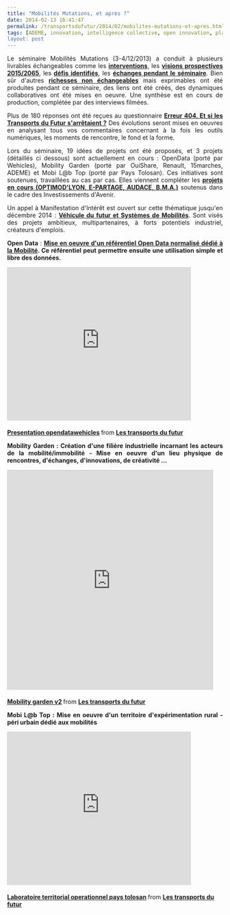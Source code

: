 ```yaml
---
title: "Mobilités Mutations, et après ?"
date: 2014-02-13 16:41:47
permalink: /transportsdufutur/2014/02/mobilites-mutations-et-apres.html
tags: [ADEME, innovation, intelligence collective, open innovation, plate-forme, Plateforme d'idées]
layout: post
---
```


<p style="text-align: justify;">Le séminaire Mobilités Mutations (3-4/12/2013) a conduit à plusieurs livrables échangeables comme les <a href="https://gabrielplassat.github.io/transportsdufutur/2014/01/interventions-du-seminaire-mobilites-mutations.html" target="_blank"><strong>interventions</strong></a>, les <a href="https://gabrielplassat.github.io/transportsdufutur/2014/01/seminaire-mobilites-mutations-prospectives-2015-a-2065.html" target="_blank"><strong>visions prospectives 2015/2065</strong></a>, les <a href="https://gabrielplassat.github.io/transportsdufutur/2013/12/mur-des-defis.html" target="_blank"><strong>défis identifiés</strong></a>, les <a href="https://gabrielplassat.github.io/transportsdufutur/2013/12/tweet-feed-back-du-seminaire-mobilites-mutations.html" target="_blank"><strong>échanges pendant le séminaire</strong></a>. Bien sûr d'autres <a href="https://gabrielplassat.github.io/transportsdufutur/2013/12/rien-dans-lunivers-ne-saurait-resister-a-un-nombre-suffisamment-grand-dintelligences-groupees-et-org-1.html" target="_blank"><strong>richesses non échangeables</strong></a> mais exprimables ont été produites pendant ce séminaire, des liens ont été créés, des dynamiques collaboratives ont été mises en oeuvre. Une synthèse est en cours de production, complétée par des interviews filmées. </p> <p style="text-align: justify;">Plus de 180 réponses ont été reçues au questionnaire <a href="https://gabrielplassat.github.io/transportsdufutur/2014/01/erreur-404-et-si-les-transports-du-futur-sarretaient.html" target="_blank"><strong>Erreur 404, Et si les Transports du Futur s'arrêtaient ?</strong></a> Des évolutions seront mises en oeuvres en analysant tous vos commentaires concernant à la fois les outils numériques, les moments de rencontre, le fond et la forme.</p> <p style="text-align: justify;">Lors du séminaire, 19 idées de projets ont été proposés, et 3 projets (détaillés ci dessous) sont actuellement en cours : OpenData (porté par Wehicles), Mobility Garden (porté par OuiShare, Renault, 15marches, ADEME) et Mobi L@b Top (porté par Pays Tolosan). Ces initiatives sont soutenues, travaillées au cas par cas. Elles viennent compléter les <a href="https://gabrielplassat.github.io/transportsdufutur/2013/11/mobilites-conduire-le-changement-avec-les-projets-finances-par-les-investissements-davenir.html" target="_blank"><strong>projets en cours (OPTIMOD'LYON, E-PARTAGE, AUDACE, B.M.A.)</strong></a> soutenus dans le cadre des Investissements d'Avenir.</p> <p style="text-align: justify;">Un appel à Manifestation d'Intérêt est ouvert sur cette thématique jusqu'en décembre 2014 : <a href="http://www2.ademe.fr/servlet/getDoc?cid=96&m=3&id=88232&p1=1" target="_blank"><strong>Véhicule du futur et Systèmes de Mobilités</strong></a>. Sont visés des projets ambitieux, multipartenaires, à forts potentiels industriel, créateurs d'emplois.</p> <p style="text-align: justify;"></p>  <!--more-->  <p style="text-align: justify;"><strong>Open Data</strong> : <strong><a href="http://fr.slideshare.net/transportsdufutur/1-rfrentiel-opendata" target="_blank">Mise en oeuvre d'un référentiel Open Data normalisé dédié à la Mobilité</a>. Ce référentiel peut permettre ensuite une utilisation simple et libre des données.</strong></p> <p><iframe allowfullscreen="" frameborder="0" height="356" marginheight="0" marginwidth="0" scrolling="no" src="http://www.slideshare.net/slideshow/embed_code/31163875" style="border: 1px solid #CCC; border-width: 1px 1px 0; margin-bottom: 5px; max-width: 100%;" width="427"> </iframe></p> <div style="margin-bottom: 5px;"><strong> <a href="https://fr.slideshare.net/transportsdufutur/presentation-opendatawehicles" target="_blank" title="Presentation opendatawehicles">Presentation opendatawehicles</a> </strong> from <strong><a href="http://www.slideshare.net/transportsdufutur" target="_blank">Les transports du futur</a></strong></div> <p style="text-align: justify;"><strong>Mobility Garden : Création d'une filière industrielle incarnant les acteurs de la mobilité/immobilité - Mise en oeuvre d'un lieu physique de rencontres, d'échanges, d'innovations, de créativité ...</strong></p> <p><iframe allowfullscreen="" frameborder="0" height="511" marginheight="0" marginwidth="0" scrolling="no" src="http://www.slideshare.net/slideshow/embed_code/31163884" style="border: 1px solid #CCC; border-width: 1px 1px 0; margin-bottom: 5px; max-width: 100%;" width="479"> </iframe></p> <div style="margin-bottom: 5px;"><strong> <a href="https://fr.slideshare.net/transportsdufutur/mobility-garden-v2" target="_blank" title="Mobility garden v2">Mobility garden v2</a> </strong> from <strong><a href="http://www.slideshare.net/transportsdufutur" target="_blank">Les transports du futur</a></strong></div> <p style="text-align: justify;"><strong>Mobi L@b Top : Mise en oeuvre d'un territoire d'expérimentation rural - péri urbain dédié aux mobilités</strong></p> <p><iframe allowfullscreen="" frameborder="0" height="356" marginheight="0" marginwidth="0" scrolling="no" src="http://www.slideshare.net/slideshow/embed_code/31161328" style="border: 1px solid #CCC; border-width: 1px 1px 0; margin-bottom: 5px; max-width: 100%;" width="427"> </iframe></p> <div style="margin-bottom: 5px;"><strong> <a href="https://fr.slideshare.net/transportsdufutur/laboratoire-territorial-operationnel-pays-tolosanversion-envoyer" target="_blank" title="Laboratoire territorial operationnel pays tolosan">Laboratoire territorial operationnel pays tolosan</a> </strong> from <strong><a href="http://www.slideshare.net/transportsdufutur" target="_blank">Les transports du futur</a></strong></div>
